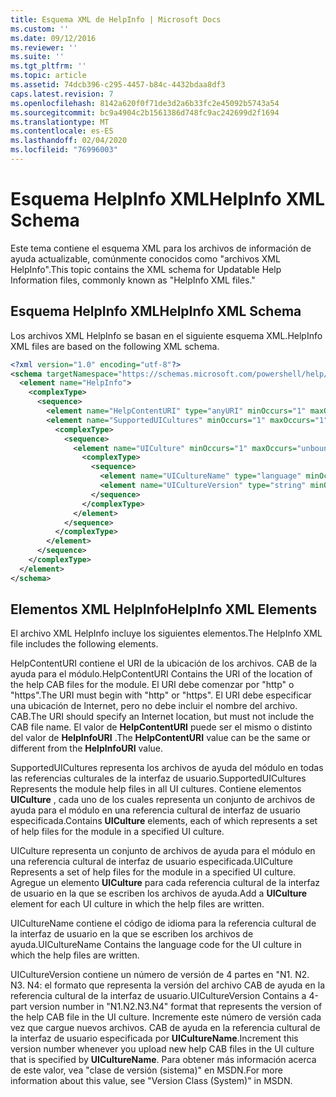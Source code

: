 ```yaml
---
title: Esquema XML de HelpInfo | Microsoft Docs
ms.custom: ''
ms.date: 09/12/2016
ms.reviewer: ''
ms.suite: ''
ms.tgt_pltfrm: ''
ms.topic: article
ms.assetid: 74dcb396-c295-4457-b84c-4432bdaa8df3
caps.latest.revision: 7
ms.openlocfilehash: 8142a620f0f71de3d2a6b33fc2e45092b5743a54
ms.sourcegitcommit: bc9a4904c2b1561386d748fc9ac242699d2f1694
ms.translationtype: MT
ms.contentlocale: es-ES
ms.lasthandoff: 02/04/2020
ms.locfileid: "76996003"
---
```

# <a name="helpinfo-xml-schema"></a><span data-ttu-id="54a6d-102">Esquema HelpInfo XML</span><span class="sxs-lookup"><span data-stu-id="54a6d-102">HelpInfo XML Schema</span></span>

<span data-ttu-id="54a6d-103">Este tema contiene el esquema XML para los archivos de información de ayuda actualizable, comúnmente conocidos como "archivos XML HelpInfo".</span><span class="sxs-lookup"><span data-stu-id="54a6d-103">This topic contains the XML schema for Updatable Help Information files, commonly known as "HelpInfo XML files."</span></span>

## <a name="helpinfo-xml-schema"></a><span data-ttu-id="54a6d-104">Esquema HelpInfo XML</span><span class="sxs-lookup"><span data-stu-id="54a6d-104">HelpInfo XML Schema</span></span>

<span data-ttu-id="54a6d-105">Los archivos XML HelpInfo se basan en el siguiente esquema XML.</span><span class="sxs-lookup"><span data-stu-id="54a6d-105">HelpInfo XML files are based on the following XML schema.</span></span>

```xml
<?xml version="1.0" encoding="utf-8"?>
<schema targetNamespace="https://schemas.microsoft.com/powershell/help/2010/05" xmlns="http://www.w3.org/2001/XMLSchema">
  <element name="HelpInfo">
    <complexType>
      <sequence>
        <element name="HelpContentURI" type="anyURI" minOccurs="1" maxOccurs="1" />
        <element name="SupportedUICultures" minOccurs="1" maxOccurs="1">
          <complexType>
            <sequence>
              <element name="UICulture" minOccurs="1" maxOccurs="unbounded">
                <complexType>
                  <sequence>
                    <element name="UICultureName" type="language" minOccurs="1" maxOccurs="1" />
                    <element name="UICultureVersion" type="string" minOccurs="1" maxOccurs="1" />
                  </sequence>
                </complexType>
              </element>
            </sequence>
          </complexType>
        </element>
      </sequence>
    </complexType>
  </element>
</schema>
```

## <a name="helpinfo-xml-elements"></a><span data-ttu-id="54a6d-106">Elementos XML HelpInfo</span><span class="sxs-lookup"><span data-stu-id="54a6d-106">HelpInfo XML Elements</span></span>

<span data-ttu-id="54a6d-107">El archivo XML HelpInfo incluye los siguientes elementos.</span><span class="sxs-lookup"><span data-stu-id="54a6d-107">The HelpInfo XML file includes the following elements.</span></span>

<span data-ttu-id="54a6d-108">HelpContentURI contiene el URI de la ubicación de los archivos. CAB de la ayuda para el módulo.</span><span class="sxs-lookup"><span data-stu-id="54a6d-108">HelpContentURI Contains the URI of the location of the help CAB files for the module.</span></span> <span data-ttu-id="54a6d-109">El URI debe comenzar por "http" o "https".</span><span class="sxs-lookup"><span data-stu-id="54a6d-109">The URI must begin with "http" or "https".</span></span> <span data-ttu-id="54a6d-110">El URI debe especificar una ubicación de Internet, pero no debe incluir el nombre del archivo. CAB.</span><span class="sxs-lookup"><span data-stu-id="54a6d-110">The URI should specify an Internet location, but must not include the CAB file name.</span></span> <span data-ttu-id="54a6d-111">El valor de **HelpContentURI** puede ser el mismo o distinto del valor de **HelpInfoURI** .</span><span class="sxs-lookup"><span data-stu-id="54a6d-111">The **HelpContentURI** value can be the  same or different from the **HelpInfoURI** value.</span></span>

<span data-ttu-id="54a6d-112">SupportedUICultures representa los archivos de ayuda del módulo en todas las referencias culturales de la interfaz de usuario.</span><span class="sxs-lookup"><span data-stu-id="54a6d-112">SupportedUICultures Represents the module help files in all UI cultures.</span></span> <span data-ttu-id="54a6d-113">Contiene elementos **UICulture** , cada uno de los cuales representa un conjunto de archivos de ayuda para el módulo en una referencia cultural de interfaz de usuario especificada.</span><span class="sxs-lookup"><span data-stu-id="54a6d-113">Contains **UICulture** elements, each of which represents a set of help files for the module in a specified UI culture.</span></span>

<span data-ttu-id="54a6d-114">UICulture representa un conjunto de archivos de ayuda para el módulo en una referencia cultural de interfaz de usuario especificada.</span><span class="sxs-lookup"><span data-stu-id="54a6d-114">UICulture Represents a set of help files for the module in a specified UI culture.</span></span> <span data-ttu-id="54a6d-115">Agregue un elemento **UICulture** para cada referencia cultural de la interfaz de usuario en la que se escriben los archivos de ayuda.</span><span class="sxs-lookup"><span data-stu-id="54a6d-115">Add a **UICulture** element for each UI culture in which the help files are written.</span></span>

<span data-ttu-id="54a6d-116">UICultureName contiene el código de idioma para la referencia cultural de la interfaz de usuario en la que se escriben los archivos de ayuda.</span><span class="sxs-lookup"><span data-stu-id="54a6d-116">UICultureName Contains the language code for the UI culture in which the help files are written.</span></span>

<span data-ttu-id="54a6d-117">UICultureVersion contiene un número de versión de 4 partes en "N1. N2. N3. N4: el formato que representa la versión del archivo CAB de ayuda en la referencia cultural de la interfaz de usuario.</span><span class="sxs-lookup"><span data-stu-id="54a6d-117">UICultureVersion Contains a 4-part version number in "N1.N2.N3.N4" format that represents the version of the help CAB file in the UI culture.</span></span> <span data-ttu-id="54a6d-118">Incremente este número de versión cada vez que cargue nuevos archivos. CAB de ayuda en la referencia cultural de la interfaz de usuario especificada por **UICultureName**.</span><span class="sxs-lookup"><span data-stu-id="54a6d-118">Increment this version number whenever you upload new help CAB files in the UI culture that is specified by **UICultureName**.</span></span> <span data-ttu-id="54a6d-119">Para obtener más información acerca de este valor, vea "clase de versión (sistema)" en MSDN.</span><span class="sxs-lookup"><span data-stu-id="54a6d-119">For more information about this value, see "Version Class (System)" in MSDN.</span></span>